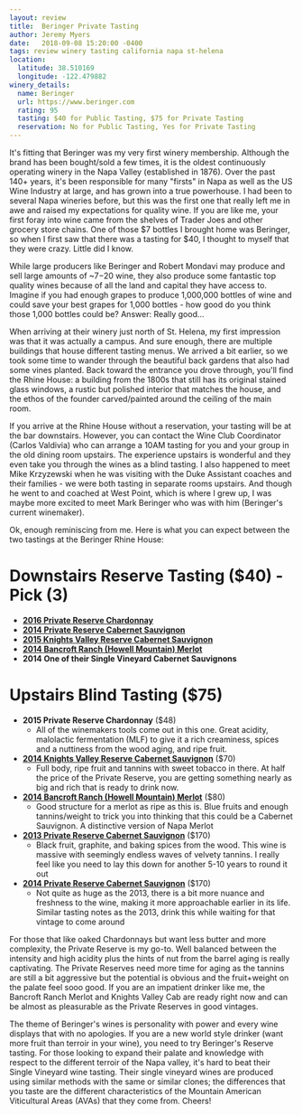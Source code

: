 ```yaml
---
layout: review
title:  Beringer Private Tasting
author: Jeremy Myers
date:   2018-09-08 15:20:00 -0400
tags: review winery tasting california napa st-helena
location:
  latitude: 38.510169
  longitude: -122.479882
winery_details:
  name: Beringer
  url: https://www.beringer.com
  rating: 95
  tasting: $40 for Public Tasting, $75 for Private Tasting
  reservation: No for Public Tasting, Yes for Private Tasting
---
```

It's fitting that Beringer was my very first winery membership.  Although the brand has been bought/sold a few times, it is the oldest continuously operating winery in the Napa Valley (established in 1876).  Over the past 140+ years, it's been responsible for many "firsts" in Napa as well as the US Wine Industry at large, and has grown into a true powerhouse.  I had been to several Napa wineries before, but this was the first one that really left me in awe and raised my expectations for quality wine.  If you are like me, your first foray into wine came from the shelves of Trader Joes and other grocery store chains.  One of those $7 bottles I brought home was Beringer, so when I first saw that there was a tasting for $40, I thought to myself that they were crazy.  Little did I know.  

While large producers like Beringer and Robert Mondavi may produce and sell large amounts of ~$7-$20 wine, they also produce some fantastic top quality wines because of all the land and capital they have access to.  Imagine if you had enough grapes to produce 1,000,000 bottles of wine and could save your best grapes for 1,000 bottles - how good do you think those 1,000 bottles could be?  Answer: Really good...

When arriving at their winery just north of St. Helena, my first impression was that it was actually a campus.  And sure enough, there are multiple buildings that house different tasting menus.  We arrived a bit earlier, so we took some time to wander through the beautiful back gardens that also had some vines planted.  Back toward the entrance you drove through, you'll find the Rhine House: a building from the 1800s that still has its original stained glass windows, a rustic but polished interior that matches the house, and the ethos of the founder carved/painted around the ceiling of the main room.  

If you arrive at the Rhine House without a reservation, your tasting will be at the bar downstairs.  However, you can contact the Wine Club Coordinator (Carlos Valdivia) who can arrange a 10AM tasting for you and your group in the old dining room upstairs.  The experience upstairs is wonderful and they even take you through the wines as a blind tasting.  I also happened to meet Mike Krzyzewski when he was visiting with the Duke Assistant coaches and their families - we were both tasting in separate rooms upstairs.  And though he went to and coached at West Point, which is where I grew up, I was maybe more excited to meet Mark Beringer who was with him (Beringer's current winemaker).  

Ok, enough reminiscing from me.  Here is what you can expect between the two tastings at the Beringer Rhine House:

# Downstairs Reserve Tasting ($40) - Pick (3)
* [**2016 Private Reserve Chardonnay**](https://www.beringer.com/wines/private-reserve/chardonnay-napa-valley/2016)
* [**2014 Private Reserve Cabernet Sauvignon**](https://www.beringer.com/wines/private-reserve/cabernet-napa-valley/2014)
* [**2015 Knights Valley Reserve Cabernet Sauvignon**](https://www.beringer.com/wines/distinction-series/reserve-cabernet-knights-valley/2015)
* [**2014 Bancroft Ranch (Howell Mountain) Merlot**](https://www.beringer.com/wines/distinction-series/bancroft-ranch-merlot/2014)
* **2014 One of their Single Vineyard Cabernet Sauvignons**

# Upstairs Blind Tasting ($75)
* **2015 Private Reserve Chardonnay** ($48)
  * All of the winemakers tools come out in this one.  Great acidity, malolactic fermentation (MLF) to give it a rich creaminess, spices and a nuttiness from the wood aging, and ripe fruit.
* [**2014 Knights Valley Reserve Cabernet Sauvignon**](https://www.beringer.com/wines/distinction-series/reserve-cabernet-knights-valley/2014) ($70)
  * Full body, ripe fruit and tannins with sweet tobacco in there.  At half the price of the Private Reserve, you are getting something nearly as big and rich that is ready to drink now.  
* [**2014 Bancroft Ranch (Howell Mountain) Merlot**](https://www.beringer.com/wines/distinction-series/bancroft-ranch-merlot/2014) ($80)
  * Good structure for a merlot as ripe as this is.  Blue fruits and enough tannins/weight to trick you into thinking that this could be a Cabernet Sauvignon.  A distinctive version of Napa Merlot
* [**2013 Private Reserve Cabernet Sauvignon**](https://www.beringer.com/wines/private-reserve/cabernet-napa-valley/2013) ($170)
  * Black fruit, graphite, and baking spices from the wood.  This wine is massive with seemingly endless waves of velvety tannins.  I really feel like you need to lay this down for another 5-10 years to round it out
* [**2014 Private Reserve Cabernet Sauvignon**](https://www.beringer.com/wines/private-reserve/cabernet-napa-valley/2014) ($170)
  * Not quite as huge as the 2013, there is a bit more nuance and freshness to the wine, making it more approachable earlier in its life.  Similar tasting notes as the 2013, drink this while waiting for that vintage to come around

For those that like oaked Chardonnays but want less butter and more complexity, the Private Reserve is my go-to.  Well balanced between the intensity and high acidity plus the hints of nut from the barrel aging is really captivating.  The Private Reserves need more time for aging as the tannins are still a bit aggressive but the potential is obvious and the fruit+weight on the palate feel sooo good.  If you are an impatient drinker like me, the Bancroft Ranch Merlot and Knights Valley Cab are ready right now and can be almost as pleasurable as the Private Reserves in good vintages.  

The theme of Beringer's wines is personality with power and every wine displays that with no apologies.  If you are a new world style drinker (want more fruit than terroir in your wine), you need to try Beringer's Reserve tasting.  For those looking to expand their palate and knowledge with respect to the different terroir of the Napa valley, it's hard to beat their Single Vineyard wine tasting.  Their single vineyard wines are produced using similar methods with the same or similar clones; the differences that you taste are the different characteristics of the Mountain American Viticultural Areas (AVAs) that they come from.  Cheers!
